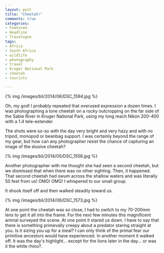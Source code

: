 ```yaml
---
layout: post
title: "Cheetah!"
comments: true
categories:
- Featured
- Headline
- Travelogue
tags:
- Africa
- South Africa
- wildlife
- photography
- travel
- Kruger National Park
- cheetah
- tourists

---
```


{% img /images/bli/2014/06/DSC_1594.jpg %}

Oh, my god! I probably repeated that overused expression a dozen times. I was photographing a lone cheetah on a rocky outcropping on the far side of the Sabie River in Kruger National Park, using my long reach Nikon 200-400 with a 1.4 tele-extender.

<!--more-->

The shots were so-so with the day very bright and very hazy and with no tripod, monopod or beanbag support. I was certainly beyond the range of my gear, but how can any photographer resist the chance of capturing an image of the elusive cheetah?

{% img /images/bli/2014/05/DSC_1556.jpg %}

Another photographer with me thought she had seen a second cheetah, but we dismissed that when there was no other sighting. Then, it happened. That second cheetah had swum across the shallow waters and was literally 50 feet from us! OMG! OMG! I whispered to our small group. 

It shook itself off and then walked steadily toward us. 

{% img /images/bli/2014/06/DSC_1573.jpg %}

At one point the cheetah was so close, I had to switch to my 70-200mm lens to get it all into the frame. For the next few minutes this magnificent animal surveyed the scene. At one point it stared us down. I have to say that there is something primevally creepy about a predator staring straight at you. Is it sizing you up for a meal? I can only think of the primal fear our primitive ancestors would have experienced. In another moment it walked off. It was the day's highlight... except for the lions later in the day... or was it the white rhino?. 

